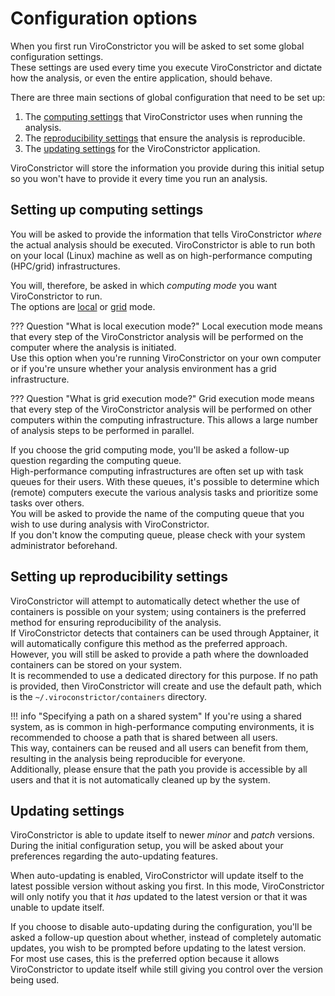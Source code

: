 # Configuration options

When you first run ViroConstrictor you will be asked to set some global configuration settings.  
These settings are used every time you execute ViroConstrictor and dictate how the analysis, or even the entire application, should behave.

There are three main sections of global configuration that need to be set up:

1. The [computing settings](#setting-up-computing-settings) that ViroConstrictor uses when running the analysis.
2. The [reproducibility settings](#setting-up-reproducibility-settings) that ensure the analysis is reproducible.
3. The [updating settings](#updating-settings) for the ViroConstrictor application.

ViroConstrictor will store the information you provide during this initial setup so you won't have to provide it every time you run an analysis.

## Setting up computing settings

You will be asked to provide the information that tells ViroConstrictor *where* the actual analysis should be executed. ViroConstrictor is able to run both on your local (Linux) machine as well as on high-performance computing (HPC/grid) infrastructures.

You will, therefore, be asked in which *computing mode* you want ViroConstrictor to run.  
The options are <u>local</u> or <u>grid</u> mode.

??? Question "What is local execution mode?"
    Local execution mode means that every step of the ViroConstrictor analysis will be performed on the computer where the analysis is initiated.  
    Use this option when you're running ViroConstrictor on your own computer or if you're unsure whether your analysis environment has a grid infrastructure.

??? Question "What is grid execution mode?"
    Grid execution mode means that every step of the ViroConstrictor analysis will be performed on other computers within the computing infrastructure. This allows a large number of analysis steps to be performed in parallel.

If you choose the grid computing mode, you'll be asked a follow-up question regarding the computing queue.  
High-performance computing infrastructures are often set up with task queues for their users. With these queues, it's possible to determine which (remote) computers execute the various analysis tasks and prioritize some tasks over others.  
You will be asked to provide the name of the computing queue that you wish to use during analysis with ViroConstrictor.  
If you don't know the computing queue, please check with your system administrator beforehand.

## Setting up reproducibility settings

ViroConstrictor will attempt to automatically detect whether the use of containers is possible on your system; using containers is the preferred method for ensuring reproducibility of the analysis.  
If ViroConstrictor detects that containers can be used through Apptainer, it will automatically configure this method as the preferred approach. However, you will still be asked to provide a path where the downloaded containers can be stored on your system.  
It is recommended to use a dedicated directory for this purpose. If no path is provided, then ViroConstrictor will create and use the default path, which is the `~/.viroconstrictor/containers` directory.

!!! info "Specifying a path on a shared system"
    If you're using a shared system, as is common in high-performance computing environments, it is recommended to choose a path that is shared between all users.  
    This way, containers can be reused and all users can benefit from them, resulting in the analysis being reproducible for everyone.  
    Additionally, please ensure that the path you provide is accessible by all users and that it is not automatically cleaned up by the system.

## Updating settings

ViroConstrictor is able to update itself to newer *minor* and *patch* versions.  
During the initial configuration setup, you will be asked about your preferences regarding the auto-updating features.

When auto-updating is enabled, ViroConstrictor will update itself to the latest possible version without asking you first. In this mode, ViroConstrictor will only notify you that it *has* updated to the latest version or that it was unable to update itself.

If you choose to disable auto-updating during the configuration, you'll be asked a follow-up question about whether, instead of completely automatic updates, you wish to be prompted before updating to the latest version.  
For most use cases, this is the preferred option because it allows ViroConstrictor to update itself while still giving you control over the version being used.
